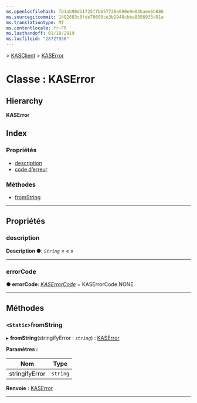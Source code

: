 ```yaml
---
ms.openlocfilehash: fb1ab90d11725ffb657738e090e9e83baee6b886
ms.sourcegitcommit: 1482683c0fde70600ce3b2948cbba8856935d91e
ms.translationtype: MT
ms.contentlocale: fr-FR
ms.lasthandoff: 01/18/2019
ms.locfileid: "28727936"
---
```

[](../README.md) > [KASClient](../modules/kasclient.md) > [KASError](../classes/kasclient.kaserror.md)

# <a name="class-kaserror"></a>Classe : KASError

## <a name="hierarchy"></a>Hierarchy

**KASError**

## <a name="index"></a>Index

### <a name="properties"></a>Propriétés

* [description](kasclient.kaserror.md#description)
* [code d’erreur](kasclient.kaserror.md#errorcode)
### <a name="methods"></a>Méthodes

* [fromString](kasclient.kaserror.md#fromstring)

---

## <a name="properties"></a>Propriétés

<a id="description"></a>

###  <a name="description"></a>description

**Description ●**: *`String`* = « »

___

<a id="errorcode"></a>

###  <a name="errorcode"></a>errorCode

**● errorCode**: *[KASErrorCode](../enums/kasclient.kaserrorcode.md)* = KASErrorCode.NONE

___

## <a name="methods"></a>Méthodes

<a id="fromstring"></a>

### <a name="static-fromstring"></a>`<Static>`fromString

▸ **fromString**(stringifyError : *`string`*) : [KASError](kasclient.kaserror.md)

**Paramètres :**

| Nom | Type |
| ------ | ------ |
| stringifyError | `string` |

**Renvoie :** [KASError](kasclient.kaserror.md)

___

